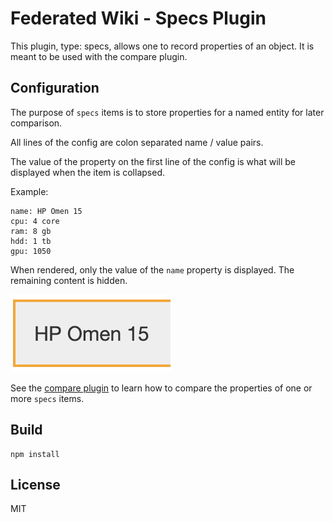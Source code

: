 # Federated Wiki - Specs Plugin

This plugin, type: specs, allows one to record properties of an object. It is meant to be used with the compare plugin.

## Configuration

The purpose of `specs` items is to store properties for a named entity for later comparison.

All lines of the config are colon separated name / value pairs.

The value of the property on the first line of the config is what will be displayed when the item is collapsed.

Example:
```
name: HP Omen 15
cpu: 4 core
ram: 8 gb
hdd: 1 tb
gpu: 1050
```

When rendered, only the value of the `name` property is displayed. The remaining content is hidden.

![Rendered view](screenshots/summary.png)

See the [compare plugin](https://github.com/joshuabenuck/wiki-plugin-compare) to learn how to compare the properties of one or more `specs` items.

## Build

    npm install

## License

MIT

